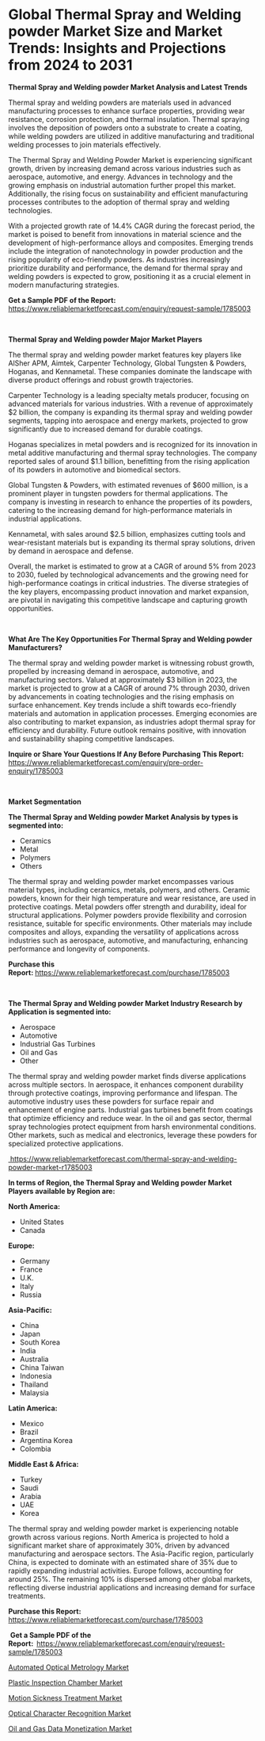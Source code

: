 <p><h1>Global Thermal Spray and Welding powder Market Size and Market Trends: Insights and Projections from 2024 to 2031</h1></p><p><strong>Thermal Spray and Welding powder Market Analysis and Latest Trends</strong></p>
<p><p>Thermal spray and welding powders are materials used in advanced manufacturing processes to enhance surface properties, providing wear resistance, corrosion protection, and thermal insulation. Thermal spraying involves the deposition of powders onto a substrate to create a coating, while welding powders are utilized in additive manufacturing and traditional welding processes to join materials effectively.</p><p>The Thermal Spray and Welding Powder Market is experiencing significant growth, driven by increasing demand across various industries such as aerospace, automotive, and energy. Advances in technology and the growing emphasis on industrial automation further propel this market. Additionally, the rising focus on sustainability and efficient manufacturing processes contributes to the adoption of thermal spray and welding technologies.</p><p>With a projected growth rate of 14.4% CAGR during the forecast period, the market is poised to benefit from innovations in material science and the development of high-performance alloys and composites. Emerging trends include the integration of nanotechnology in powder production and the rising popularity of eco-friendly powders. As industries increasingly prioritize durability and performance, the demand for thermal spray and welding powders is expected to grow, positioning it as a crucial element in modern manufacturing strategies.</p></p>
<p><strong>Get a Sample PDF of the Report:&nbsp;</strong> <a href="https://www.reliablemarketforecast.com/enquiry/request-sample/1785003?utm_campaign=1674&utm_medium=2&utm_source=Github&utm_content=ia&utm_term=18122024&utm_id=thermal-spray-and-welding-powder">https://www.reliablemarketforecast.com/enquiry/request-sample/1785003</a></p>
<p>&nbsp;</p>
<p><strong>Thermal Spray and Welding powder Major Market Players</strong></p>
<p><p>The thermal spray and welding powder market features key players like AlSher APM, Aimtek, Carpenter Technology, Global Tungsten & Powders, Hoganas, and Kennametal. These companies dominate the landscape with diverse product offerings and robust growth trajectories.</p><p>Carpenter Technology is a leading specialty metals producer, focusing on advanced materials for various industries. With a revenue of approximately $2 billion, the company is expanding its thermal spray and welding powder segments, tapping into aerospace and energy markets, projected to grow significantly due to increased demand for durable coatings.</p><p>Hoganas specializes in metal powders and is recognized for its innovation in metal additive manufacturing and thermal spray technologies. The company reported sales of around $1.1 billion, benefitting from the rising application of its powders in automotive and biomedical sectors.</p><p>Global Tungsten & Powders, with estimated revenues of $600 million, is a prominent player in tungsten powders for thermal applications. The company is investing in research to enhance the properties of its powders, catering to the increasing demand for high-performance materials in industrial applications.</p><p>Kennametal, with sales around $2.5 billion, emphasizes cutting tools and wear-resistant materials but is expanding its thermal spray solutions, driven by demand in aerospace and defense. </p><p>Overall, the market is estimated to grow at a CAGR of around 5% from 2023 to 2030, fueled by technological advancements and the growing need for high-performance coatings in critical industries. The diverse strategies of the key players, encompassing product innovation and market expansion, are pivotal in navigating this competitive landscape and capturing growth opportunities.</p></p>
<p>&nbsp;</p>
<p><strong>What Are The Key Opportunities For Thermal Spray and Welding powder Manufacturers?</strong></p>
<p><p>The thermal spray and welding powder market is witnessing robust growth, propelled by increasing demand in aerospace, automotive, and manufacturing sectors. Valued at approximately $3 billion in 2023, the market is projected to grow at a CAGR of around 7% through 2030, driven by advancements in coating technologies and the rising emphasis on surface enhancement. Key trends include a shift towards eco-friendly materials and automation in application processes. Emerging economies are also contributing to market expansion, as industries adopt thermal spray for efficiency and durability. Future outlook remains positive, with innovation and sustainability shaping competitive landscapes.</p></p>
<p><strong>Inquire or Share Your Questions If Any Before Purchasing This Report:</strong> <a href="https://www.reliablemarketforecast.com/enquiry/pre-order-enquiry/1785003?utm_campaign=1674&utm_medium=2&utm_source=Github&utm_content=ia&utm_term=18122024&utm_id=thermal-spray-and-welding-powder">https://www.reliablemarketforecast.com/enquiry/pre-order-enquiry/1785003</a></p>
<p>&nbsp;</p>
<p><strong>Market Segmentation</strong></p>
<p><strong>The Thermal Spray and Welding powder Market Analysis by types is segmented into:</strong></p>
<p><ul><li>Ceramics</li><li>Metal</li><li>Polymers</li><li>Others</li></ul></p>
<p><p>The thermal spray and welding powder market encompasses various material types, including ceramics, metals, polymers, and others. Ceramic powders, known for their high temperature and wear resistance, are used in protective coatings. Metal powders offer strength and durability, ideal for structural applications. Polymer powders provide flexibility and corrosion resistance, suitable for specific environments. Other materials may include composites and alloys, expanding the versatility of applications across industries such as aerospace, automotive, and manufacturing, enhancing performance and longevity of components.</p></p>
<p><strong>Purchase this Report:&nbsp;</strong><a href="https://www.reliablemarketforecast.com/purchase/1785003?utm_campaign=1674&utm_medium=2&utm_source=Github&utm_content=ia&utm_term=18122024&utm_id=thermal-spray-and-welding-powder">https://www.reliablemarketforecast.com/purchase/1785003</a></p>
<p>&nbsp;</p>
<p><strong>The Thermal Spray and Welding powder Market Industry Research by Application is segmented into:</strong></p>
<p><ul><li>Aerospace</li><li>Automotive</li><li>Industrial Gas Turbines</li><li>Oil and Gas</li><li>Other</li></ul></p>
<p><p>The thermal spray and welding powder market finds diverse applications across multiple sectors. In aerospace, it enhances component durability through protective coatings, improving performance and lifespan. The automotive industry uses these powders for surface repair and enhancement of engine parts. Industrial gas turbines benefit from coatings that optimize efficiency and reduce wear. In the oil and gas sector, thermal spray technologies protect equipment from harsh environmental conditions. Other markets, such as medical and electronics, leverage these powders for specialized protective applications.</p></p>
<p><a href="https://www.reliablemarketforecast.com/thermal-spray-and-welding-powder-market-r1785003?utm_campaign=1674&utm_medium=2&utm_source=Github&utm_content=ia&utm_term=18122024&utm_id=thermal-spray-and-welding-powder">&nbsp;https://www.reliablemarketforecast.com/thermal-spray-and-welding-powder-market-r1785003</a></p>
<p><strong>In terms of Region, the Thermal Spray and Welding powder Market Players available by Region are:</strong></p>
<p>
    <p> <strong> North America: </strong>
        <ul>
            <li>United States</li>
            <li>Canada</li>
        </ul>
        </p> 
    <p> <strong> Europe: </strong>
        <ul>
            <li>Germany</li>
            <li>France</li>
            <li>U.K.</li>
            <li>Italy</li>
            <li>Russia</li>
        </ul>
        </p> 
    <p> <strong> Asia-Pacific: </strong>
        <ul>
            <li>China</li>
            <li>Japan</li>
            <li>South Korea</li>
            <li>India</li>
            <li>Australia</li>
            <li>China Taiwan</li>
            <li>Indonesia</li>
            <li>Thailand</li>
            <li>Malaysia</li>
        </ul>
        </p> 
    <p> <strong> Latin America: </strong>
        <ul>
            <li>Mexico</li>
            <li>Brazil</li>
            <li>Argentina Korea</li>
            <li>Colombia</li>
        </ul>
        </p> 
    <p> <strong> Middle East & Africa: </strong>
        <ul>
            <li>Turkey</li>
            <li>Saudi</li>
            <li>Arabia</li>
            <li>UAE</li>
            <li>Korea</li>
        </ul>
    </p>
    </p>
<p><p>The thermal spray and welding powder market is experiencing notable growth across various regions. North America is projected to hold a significant market share of approximately 30%, driven by advanced manufacturing and aerospace sectors. The Asia-Pacific region, particularly China, is expected to dominate with an estimated share of 35% due to rapidly expanding industrial activities. Europe follows, accounting for around 25%. The remaining 10% is dispersed among other global markets, reflecting diverse industrial applications and increasing demand for surface treatments.</p></p>
<p><strong>Purchase this Report: </strong><a href="https://www.reliablemarketforecast.com/purchase/1785003?utm_campaign=1674&utm_medium=2&utm_source=Github&utm_content=ia&utm_term=18122024&utm_id=thermal-spray-and-welding-powder">https://www.reliablemarketforecast.com/purchase/1785003</a></p>
<p>&nbsp;<strong>Get a Sample PDF of the Report:&nbsp;&nbsp;</strong><a href="https://www.reliablemarketforecast.com/enquiry/request-sample/1785003?utm_campaign=1674&utm_medium=2&utm_source=Github&utm_content=ia&utm_term=18122024&utm_id=thermal-spray-and-welding-powder">https://www.reliablemarketforecast.com/enquiry/request-sample/1785003</a></p>
<p><strong></strong></p>
<p><p><a href="https://www.linkedin.com/pulse/automated-optical-metrology-market-expansion-forecast-11-cagr-gbxhe?utm_campaign=1674&utm_medium=2&utm_source=Github&utm_content=ia&utm_term=18122024&utm_id=thermal-spray-and-welding-powder">Automated Optical Metrology Market</a></p><p><a href="https://www.linkedin.com/pulse/aglobalplastic-inspection-chamber-market-study-including-its-pfrae?utm_campaign=1674&utm_medium=2&utm_source=Github&utm_content=ia&utm_term=18122024&utm_id=thermal-spray-and-welding-powder">Plastic Inspection Chamber Market</a></p><p><a href="https://www.linkedin.com/pulse/whats-driving-motion-sickness-treatment-market-2024-2031-forecast-4qbve?utm_campaign=1674&utm_medium=2&utm_source=Github&utm_content=ia&utm_term=18122024&utm_id=thermal-spray-and-welding-powder">Motion Sickness Treatment Market</a></p><p><a href="https://www.linkedin.com/pulse/optical-character-recognition-market-overview-products-services-xeiue?utm_campaign=1674&utm_medium=2&utm_source=Github&utm_content=ia&utm_term=18122024&utm_id=thermal-spray-and-welding-powder">Optical Character Recognition Market</a></p><p><a href="https://www.linkedin.com/pulse/revenue-projections-growth-forecast-oil-gas-data-monetization-hagse?utm_campaign=1674&utm_medium=2&utm_source=Github&utm_content=ia&utm_term=18122024&utm_id=thermal-spray-and-welding-powder">Oil and Gas Data Monetization Market</a></p></p>